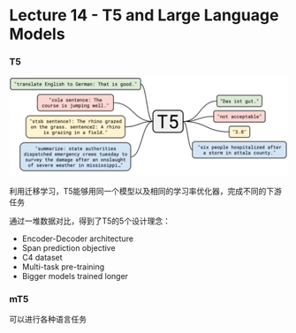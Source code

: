 # Lecture 14 - T5 and Large Language Models

### T5

![image-20240104154628394](./img/l14-T5.png)

利用迁移学习，T5能够用同一个模型以及相同的学习率优化器，完成不同的下游任务

通过一堆数据对比，得到了T5的5个设计理念：

- Encoder-Decoder architecture
- Span prediction objective
- C4 dataset
- Multi-task pre-training
- Bigger models trained longer

### mT5

可以进行各种语言任务